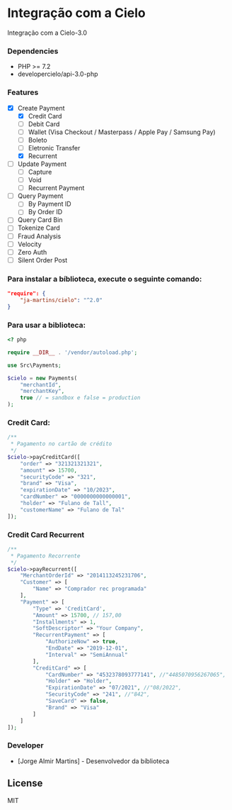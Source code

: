 # Integração com a Cielo

Integração com a Cielo-3.0

### Dependencies
* PHP >= 7.2
* developercielo/api-3.0-php

### Features

* [x] Create Payment
    * [x] Credit Card
    * [ ] Debit Card
    * [ ] Wallet (Visa Checkout / Masterpass / Apple Pay / Samsung Pay)
    * [ ] Boleto
    * [ ] Eletronic Transfer
    * [x] Recurrent
* [ ] Update Payment
    * [ ] Capture
    * [ ] Void
    * [ ] Recurrent Payment
* [ ] Query Payment
    * [ ] By Payment ID
    * [ ] By Order ID
* [ ] Query Card Bin
* [ ] Tokenize Card
* [ ] Fraud Analysis
* [ ] Velocity
* [ ] Zero Auth
* [ ] Silent Order Post

### Para instalar a bíblioteca, execute o seguinte comando:

```json
"require": {
    "ja-martins/cielo": "^2.0"
}
```

### Para usar a biblioteca:
```php
<? php

require __DIR__ . '/vendor/autoload.php';

use Src\Payments;

$cielo = new Payments(
    "merchantId", 
    "merchantKey", 
    true // = sandbox e false = production
);
```


### Credit Card:
```php
/**
 * Pagamento no cartão de crédito
 */
$cielo->payCreditCard([
    "order" => "321321321321",
    "amount" => 15700,
    "securityCode" => "321",
    "brand" => "Visa",
    "expirationDate" => "10/2023",
    "cardNumber" => "0000000000000001",
    "holder" => "Fulano de Tall",
    "customerName" => "Fulano de Tal"
]);
```

### Credit Card Recurrent
```php
/**
 * Pagamento Recorrente
 */
$cielo->payRecurrent([
    "MerchantOrderId" => "2014113245231706",
    "Customer" => [
        "Name" => "Comprador rec programada"
    ],
    "Payment" => [
        "Type" => 'CreditCard',
        "Amount" => 15700, // 157,00
        "Installments" => 1,
        "SoftDescriptor" => "Your Company",
        "RecurrentPayment" => [
            "AuthorizeNow" => true,
            "EndDate" => "2019-12-01",
            "Interval" => "SemiAnnual"
        ],
        "CreditCard" => [
            "CardNumber" => "4532378093777141", //"4485070956267065",
            "Holder" => "Holder",
            "ExpirationDate" => "07/2021", //"08/2022",
            "SecurityCode" => "241", //"842",
            "SaveCard" => false,
            "Brand" => "Visa"
        ]
    ]
]);
```

### Developer
* [Jorge Almir Martins] - Desenvolvedor da bíblioteca

License
----

MIT
